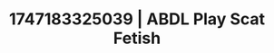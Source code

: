 ---
categories:
- Creampie
- Erotic photography
- Obedience kink
- Ethical porn
- Erotic slow burn
image: /assets/images/1747183325039.webp
layout: post
seo:
  description: Featured content with high-quality ABDL Play, Scat Fetish. HD images
    available.
  keywords: ABDL Play, Scat Fetish
  og_image: /assets/images/1747183325039.webp
  schema_type: VisualArtwork
tags:
- ABDL Play
- '#1747183325039'
- Scat Fetish
title: 1747183325039 | ABDL Play Scat Fetish
---